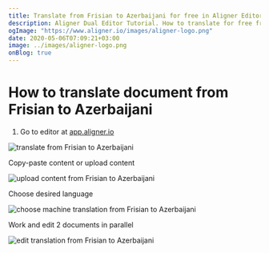 ```yaml
---
title: Translate from Frisian to Azerbaijani for free in Aligner Editor
description: Aligner Dual Editor Tutorial. How to translate for free from Frisian to Azerbaijani. Aligner is multilingual document management platform. 
ogImage: "https://www.aligner.io/images/aligner-logo.png"
date: 2020-05-06T07:09:21+03:00
image: ../images/aligner-logo.png
onBlog: true
---
```


# How to translate document from Frisian to Azerbaijani

1. Go to editor at [app.aligner.io](https://app.aligner.io "Aligner App web page")

![translate from Frisian to Azerbaijani](../aligner-blank-editor.png "translate from Frisian to Azerbaijani")

Copy-paste content or upload content

![upload content from Frisian to Azerbaijani](../aligner-uploaded-document.png "upload content from Frisian to Azerbaijani")

Choose desired language

![choose machine translation from Frisian to Azerbaijani](../aligner-language-dropdown.png "choose machine translation from Frisian to Azerbaijani")

Work and edit 2 documents in parallel

![edit translation from Frisian to Azerbaijani](../aligner-double-sitded-editor.png "edit translation from Frisian to Azerbaijani")

